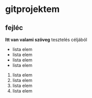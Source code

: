 # gitprojektem
## fejléc

**Itt van valami szöveg**
tesztelés céljából


- lista elem
- lista elem
- lista elem
- lista elem

1. lista elem
2. lista elem
3. lista elem
4. lista elem
